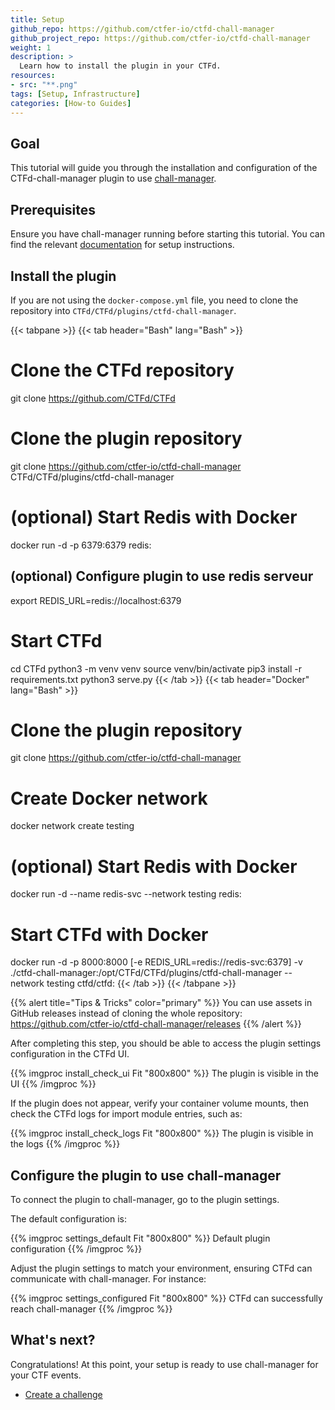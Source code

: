 ```yaml
---
title: Setup
github_repo: https://github.com/ctfer-io/ctfd-chall-manager
github_project_repo: https://github.com/ctfer-io/ctfd-chall-manager
weight: 1
description: >
  Learn how to install the plugin in your CTFd.
resources:
- src: "**.png"
tags: [Setup, Infrastructure]
categories: [How-to Guides]
---
```


## Goal
This tutorial will guide you through the installation and configuration of the CTFd-chall-manager plugin to use [chall-manager](https://github.com/ctfer-io/chall-manager).

## Prerequisites
Ensure you have chall-manager running before starting this tutorial. You can find the relevant [documentation](/docs/chall-manager) for setup instructions.

## Install the plugin
If you are not using the `docker-compose.yml` file, you need to clone the repository into `CTFd/CTFd/plugins/ctfd-chall-manager`.

{{< tabpane >}}
  {{< tab header="Bash" lang="Bash" >}}
# Clone the CTFd repository
git clone https://github.com/CTFd/CTFd

# Clone the plugin repository
git clone https://github.com/ctfer-io/ctfd-chall-manager CTFd/CTFd/plugins/ctfd-chall-manager

# (optional) Start Redis with Docker
docker run -d -p 6379:6379 redis:<version>

## (optional) Configure plugin to use redis serveur
export REDIS_URL=redis://localhost:6379

# Start CTFd
cd CTFd
python3 -m venv venv 
source venv/bin/activate 
pip3 install -r requirements.txt
python3 serve.py 
  {{< /tab >}}
  {{< tab header="Docker" lang="Bash" >}}
# Clone the plugin repository
git clone https://github.com/ctfer-io/ctfd-chall-manager

# Create Docker network
docker network create testing

# (optional) Start Redis with Docker
docker run -d --name redis-svc --network testing redis:<version>

# Start CTFd with Docker
docker run -d -p 8000:8000 [-e REDIS_URL=redis://redis-svc:6379] -v ./ctfd-chall-manager:/opt/CTFd/CTFd/plugins/ctfd-chall-manager --network testing ctfd/ctfd:<version>
  {{< /tab >}}
{{< /tabpane >}}

{{% alert title="Tips & Tricks" color="primary" %}}
You can use assets in GitHub releases instead of cloning the whole repository: https://github.com/ctfer-io/ctfd-chall-manager/releases 
{{% /alert %}}

After completing this step, you should be able to access the plugin settings configuration in the CTFd UI.

{{% imgproc install_check_ui Fit "800x800" %}}
The plugin is visible in the UI
{{% /imgproc %}}

If the plugin does not appear, verify your container volume mounts, then check the CTFd logs for import module entries, such as:

{{% imgproc install_check_logs Fit "800x800" %}}
The plugin is visible in the logs
{{% /imgproc %}}

## Configure the plugin to use chall-manager

To connect the plugin to chall-manager, go to the plugin settings.

The default configuration is:

{{% imgproc settings_default Fit "800x800" %}}
Default plugin configuration
{{% /imgproc %}}

Adjust the plugin settings to match your environment, ensuring CTFd can communicate with chall-manager. For instance:

{{% imgproc settings_configured Fit "800x800" %}}
CTFd can successfully reach chall-manager
{{% /imgproc %}}

## What's next?
Congratulations! At this point, your setup is ready to use chall-manager for your CTF events.
* [Create a challenge](/docs/ctfd-chall-manager/get-started/admin-challenge)
